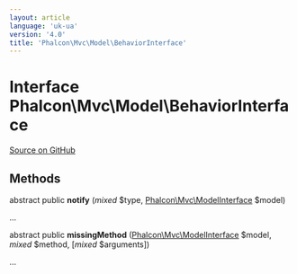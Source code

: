 ```yaml
---
layout: article
language: 'uk-ua'
version: '4.0'
title: 'Phalcon\Mvc\Model\BehaviorInterface'
---
```


# Interface **Phalcon\Mvc\Model\BehaviorInterface**

<a href="https://github.com/phalcon/cphalcon/tree/v4.0.0/phalcon/mvc/model/behaviorinterface.zep" class="btn btn-default btn-sm">Source on GitHub</a>

## Methods

abstract public **notify** (*mixed* $type, [Phalcon\Mvc\ModelInterface](api/Phalcon_Mvc_ModelInterface) $model)

...

abstract public **missingMethod** ([Phalcon\Mvc\ModelInterface](api/Phalcon_Mvc_ModelInterface) $model, *mixed* $method, [*mixed* $arguments])

...